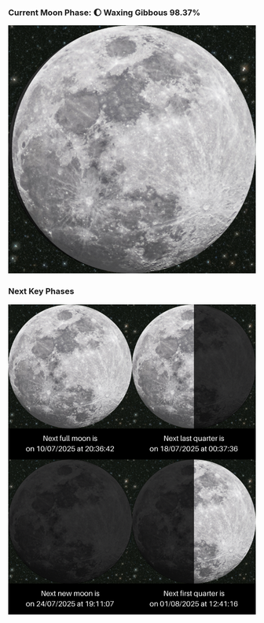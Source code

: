 ### Current Moon Phase: 🌔 Waxing Gibbous 98.37%
![Moon Phase](moonphase.png)
### Next Key Phases
![Gallery](gallery.png)